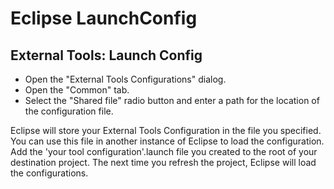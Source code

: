 # Eclipse LaunchConfig

## External Tools: Launch Config
- Open the "External Tools Configurations" dialog.
- Open the "Common" tab.
- Select the "Shared file" radio button and enter a path for the location of the configuration file.

Eclipse will store your External Tools Configuration in the file you specified. 
You can use this file in another instance of Eclipse to load the configuration. 
Add the 'your tool configuration'.launch file you created to the root of your destination project.
The next time you refresh the project, Eclipse will load the configurations.
